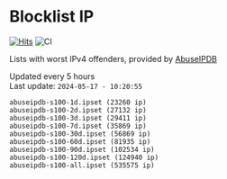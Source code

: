 # Blocklist IP

[![Hits](https://hits.seeyoufarm.com/api/count/incr/badge.svg?url=https%3A%2F%2Fgithub.com%2Fborestad%2Fblocklist-ip%2F&count_bg=%2379C83D&title_bg=%23555555&icon=&icon_color=%23E7E7E7&title=hits&edge_flat=false)](https://hits.seeyoufarm.com)  ![CI](https://img.shields.io/github/workflow/status/borestad/blocklist-ip/CI?style=flat-square)

Lists with worst IPv4 offenders, provided by [AbuseIPDB](https://www.abuseipdb.com/)

<!-- FOOTER-PLACEHOLDER -->
Updated every 5 hours<br>
Last update: `2024-05-17 - 10:20:55`
```
abuseipdb-s100-1d.ipset (23260 ip)
abuseipdb-s100-2d.ipset (27132 ip)
abuseipdb-s100-3d.ipset (29411 ip)
abuseipdb-s100-7d.ipset (35869 ip)
abuseipdb-s100-30d.ipset (56869 ip)
abuseipdb-s100-60d.ipset (81935 ip)
abuseipdb-s100-90d.ipset (102534 ip)
abuseipdb-s100-120d.ipset (124940 ip)
abuseipdb-s100-all.ipset (535575 ip)
```
